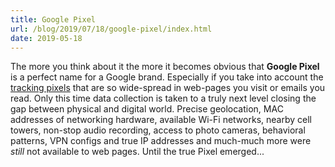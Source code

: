 ```yaml
---
title: Google Pixel
url: /blog/2019/07/18/google-pixel/index.html
date: 2019-05-18
---
```


The more you think about it the more it becomes obvious that **Google Pixel** is a perfect name for a Google brand. Especially if you take into account the [tracking pixels](https://en.wikipedia.org/wiki/Web_beacon) that are so wide-spread in web-pages you visit or emails you read. Only this time data collection is taken to a truly next level closing the gap between physical and digital world. Precise geolocation, MAC addresses of networking hardware, available Wi-Fi networks, nearby cell towers, non-stop audio recording, access to photo cameras, behavioral patterns, VPN configs and true IP addresses and much-much more were _still_ not available to web pages. Until the true Pixel emerged...